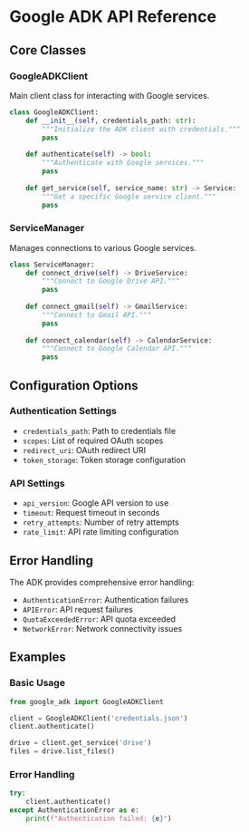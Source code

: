 # Google ADK API Reference

## Core Classes

### GoogleADKClient

Main client class for interacting with Google services.

```python
class GoogleADKClient:
    def __init__(self, credentials_path: str):
        """Initialize the ADK client with credentials."""
        pass
    
    def authenticate(self) -> bool:
        """Authenticate with Google services."""
        pass
    
    def get_service(self, service_name: str) -> Service:
        """Get a specific Google service client."""
        pass
```

### ServiceManager

Manages connections to various Google services.

```python
class ServiceManager:
    def connect_drive(self) -> DriveService:
        """Connect to Google Drive API."""
        pass
    
    def connect_gmail(self) -> GmailService:
        """Connect to Gmail API."""
        pass
    
    def connect_calendar(self) -> CalendarService:
        """Connect to Google Calendar API."""
        pass
```

## Configuration Options

### Authentication Settings

- `credentials_path`: Path to credentials file
- `scopes`: List of required OAuth scopes
- `redirect_uri`: OAuth redirect URI
- `token_storage`: Token storage configuration

### API Settings

- `api_version`: Google API version to use
- `timeout`: Request timeout in seconds
- `retry_attempts`: Number of retry attempts
- `rate_limit`: API rate limiting configuration

## Error Handling

The ADK provides comprehensive error handling:

- `AuthenticationError`: Authentication failures
- `APIError`: API request failures
- `QuotaExceededError`: API quota exceeded
- `NetworkError`: Network connectivity issues

## Examples

### Basic Usage

```python
from google_adk import GoogleADKClient

client = GoogleADKClient('credentials.json')
client.authenticate()

drive = client.get_service('drive')
files = drive.list_files()
```

### Error Handling

```python
try:
    client.authenticate()
except AuthenticationError as e:
    print(f"Authentication failed: {e}")
```